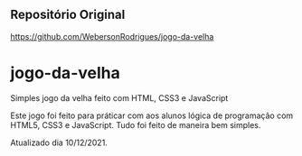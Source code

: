 ## Repositório Original

https://github.com/WebersonRodrigues/jogo-da-velha

# jogo-da-velha

Simples jogo da velha feito com HTML, CSS3 e JavaScript

Este jogo foi feito para práticar com aos alunos lógica de programação com HTML5, CSS3 e JavaScript.
Tudo foi feito de maneira bem simples.

Atualizado dia 10/12/2021.
